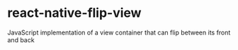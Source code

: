 # react-native-flip-view
JavaScript implementation of a view container that can flip between its front and back
